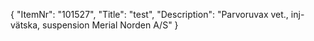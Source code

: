 {
  "ItemNr": "101527",
  "Title": "test",
  "Description": "Parvoruvax vet., inj-vätska, suspension Merial Norden A/S"
}